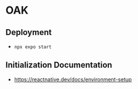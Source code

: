 # OAK

## Deployment

- `npx expo start`

## Initialization Documentation

- https://reactnative.dev/docs/environment-setup